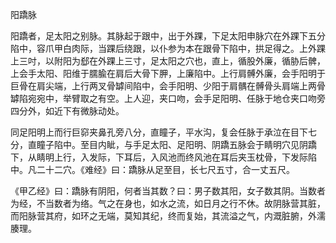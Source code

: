 阳蹻脉

阳蹻者，足太阳之别脉。其脉起于跟中，出于外踝，下足太阳申脉穴在外踝下五分陷中，容爪甲白肉际，当踝后绕跟，以仆参为本在跟骨下陷中，拱足得之。上外踝上三吋，以附阳为郄在外踝上三寸，足太阳之穴也，直上，循股外廉，循胁后髀，上会手太阳、阳维于臑腧在肩后大骨下胛，上廉陷中。上行肩髆外廉，会手阳明于巨骨在肩尖端，上行两叉骨罅间陷中，会手阳明、少阳于肩髃在髆骨头肩端上两骨罅陷宛宛中，举臂取之有空。上人迎，夹口吻，会手足阳明、任脉于地仓夹口吻旁四分外，如近下有微脉动处。

同足阳明上而行巨窌夹鼻孔旁八分，直瞳子，平水沟，复会任脉于承泣在目下七分，直瞳子陷中。至目内眦，与手足太阳、足阳明、阴蹻五脉会于睛明穴见阴蹻下，从睛明上行，入发际，下耳后，入风池而终风池在耳后夹玉枕骨，下发际陷中。凡二十二穴。《难经》曰：蹻脉从足至目，长七尺五寸，合一丈五尺。

《甲乙经》曰：蹻脉有阴阳，何者当其数？曰：男子数其阳，女子数其阴。当数者为经，不当数者为络。气之在身也，如水之流，如日月之行不休。故阴脉营其脏，而阳脉营其府，如环之无端，莫知其纪，终而复始，其流溢之气，内溉脏腑，外濡腠理。

